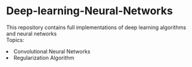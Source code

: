 # Deep-learning-Neural-Networks
This repository contains full implementations of deep learning algorithms and neural networks<br>
Topics:
<li>Convolutional Neural Networks</li>
<li>Regularization Algorithm</li>
